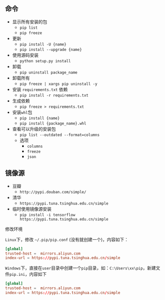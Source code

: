 ## 命令

- 显示所有安装的包
    - `pip list` 
    - `pip freeze`
- 更新 
    - `pip install -U {name}` 
    - `pip install --upgrade {name}`
- 使用源码安装 
    - `python setup.py install`
- 卸载 
    - `pip uninstall package_name`
- 卸载所有
    - `pip freeze | xargs pip uninstall -y`
- 安装 `requirements.txt` 依赖
    - `pip install -r requirements.txt`
- 生成依赖
    - `pip freeze > requirements.txt`
- 安装`whl`包
    - `pip install {name}`
    - `pip install {package_name}.whl`
- 查看可以升级的安装包
    - `pip list --outdated --format=columns` 
    - 选项
        - `columns`
        - `freeze`
        - `json`


 
## 镜像源

- 豆瓣    
    - `http://pypi.douban.com/simple/`
- 清华
    - `https://pypi.tuna.tsinghua.edu.cn/simple`
- 临时使用镜像源安装 
    - `pip install -i tensorflow https://pypi.tuna.tsinghua.edu.cn/simple`

修改环境

`Linux`下，修改 `~/.pip/pip.conf` (没有就创建一个)，内容如下：

```conf
[global]
trusted-host =  mirrors.aliyun.com
index-url = https://pypi.tuna.tsinghua.edu.cn/simple
```

`Windows`下，直接在`user`目录中创建一个`pip`目录，如：`C:\Users\xx\pip`，新建文件`pip.ini`，内容如下

```conf 
[global]
trusted-host =  mirrors.aliyun.com
index-url = https://pypi.tuna.tsinghua.edu.cn/simple
```